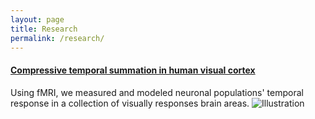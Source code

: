 ```yaml
---
layout: page
title: Research
permalink: /research/
---
```


#### [Compressive temporal summation in human visual cortex](https://www.jneurosci.org/content/jneuro/38/3/691.full.pdf) ####

Using fMRI, we measured and modeled neuronal populations' temporal response in a collection of visually responses brain areas.
![Illustration]({{site.baseurl}}/images/research/TRF_figure.jpg)
